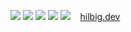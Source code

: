 ![](https://cdn.jsdelivr.net/npm/programming-languages-logos@0.0.3/src/kotlin/kotlin_16x16.png) ![](https://www.rust-lang.org/logos/rust-logo-16x16.png) ![](https://cdn.jsdelivr.net/npm/programming-languages-logos@0.0.3/src/java/java_16x16.png) ![](https://cdn.jsdelivr.net/npm/programming-languages-logos@0.0.3/src/python/python_16x16.png) ![](https://cdn.jsdelivr.net/npm/programming-languages-logos@0.0.3/src/haskell/haskell_16x16.png)&nbsp;&nbsp;&nbsp;&nbsp;[hilbig.dev](https://hilbigan.github.io)
